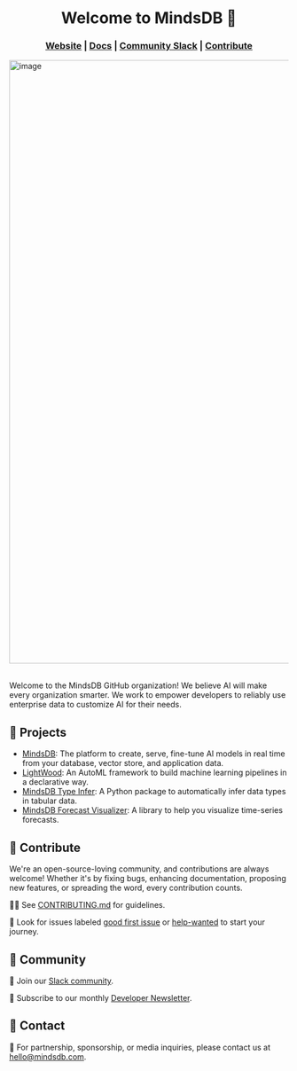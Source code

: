 
<h1 align="center"> Welcome to MindsDB 👋</h1> 


<h3 align="center">
	<a href="https://www.mindsdb.com?utm_medium=community&utm_source=github&utm_campaign=mindsdb%20repo">Website</a>
	<span> | </span>
	<a href="https://docs.mindsdb.com?utm_medium=community&utm_source=github&utm_campaign=mindsdb%20repo">Docs</a>
	<span> | </span>
	<a href="https://mindsdb.com/joincommunity">Community Slack</a>
	<span> | </span>
	<a href="https://github.com/mindsdb/mindsdb/projects?type=classic">Contribute</a>
</h3>

<img width="1089" alt="image" src="https://github.com/mindsdb/mindsdb/assets/5898506/5451fe7e-a854-4c53-b34b-769b6c7c9863">

</br>
</br>

Welcome to the MindsDB GitHub organization! We believe AI will make every organization smarter. We work to empower developers to reliably use enterprise data to customize AI for their needs.


## 🌟 Projects

* [MindsDB](https://github.com/mindsdb/mindsdb):  The platform to create, serve, fine-tune AI models in real time from your database, vector store, and application data.
* [LightWood](https://github.com/mindsdb/lightwood): An AutoML framework to build machine learning pipelines in a declarative way.
* [MindsDB Type Infer](https://github.com/mindsdb/type_infer): A Python package to automatically infer data types in tabular data.
* [MindsDB Forecast Visualizer](https://github.com/mindsdb/mindsdb_forecast_visualizer):  A library to help you visualize time-series forecasts.

## 🤝 Contribute

We're an open-source-loving community, and contributions are always welcome! Whether it's by fixing bugs, enhancing documentation, proposing new features, or spreading the word, every contribution counts.

🧑‍💻 See [CONTRIBUTING.md](https://github.com/mindsdb/mindsdb/blob/main/CONTRIBUTING.md) for guidelines.

💚 Look for issues labeled [good first issue](https://github.com/mindsdb/mindsdb/issues?q=is%3Aopen+is%3Aissue+label%3A%22good+first+issue%22) or [help-wanted](https://github.com/mindsdb/mindsdb/issues?q=is%3Aopen+is%3Aissue+label%3A%22help+wanted%22) to start your journey.

  
## 💬 Community

📢 Join our [Slack community](https://mindsdb.com/joincommunity).

📰 Subscribe to our monthly [Developer Newsletter](https://mindsdb.com/newsletter/?utm_medium=community&utm_source=github&utm_campaign=mindsdb%20repo).


## 💌 Contact

👋 For partnership, sponsorship, or media inquiries, please contact us at hello@mindsdb.com.
